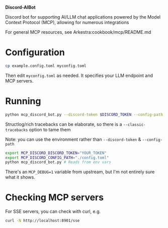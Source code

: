 **Discord-AIBot**

Discord bot for supporting AI/LLM chat applications powered by the Model Context Protocol (MCP), allowing for numerous integrations

For general MCP resources, see Arkestra:cookbook/mcp/README.md

# Configuration

```sh
cp example.config.toml myconfig.toml
```

Then edit `myconfig.toml` as needed. It specifies your LLM endpoint and MCP servers.

# Running

```sh
python mcp_discord_bot.py --discord-token $DISCORD_TOKEN --config-path myconfig.toml
```

Structlog/rich tracebacks can be elaborate, so there is a `--classic-tracebacks` option to tame them

Note: you can use the environment rather than `--discord-token` & `--config-path`

```sh
export MCP_DISCORD_DISCORD_TOKEN="YOUR_TOKEN"
export MCP_DISCORD_CONFIG_PATH="./config.toml"
python mcp_discord_bot.py # Reads from env vars
```

There's an `MCP_DEBUG=1` variable from upstream, but I'm not entirely sure what it shows.

# Checking MCP servers

For SSE servers, you can check with curl, e.g.

```sh
curl -N http://localhost:8901/sse
```
